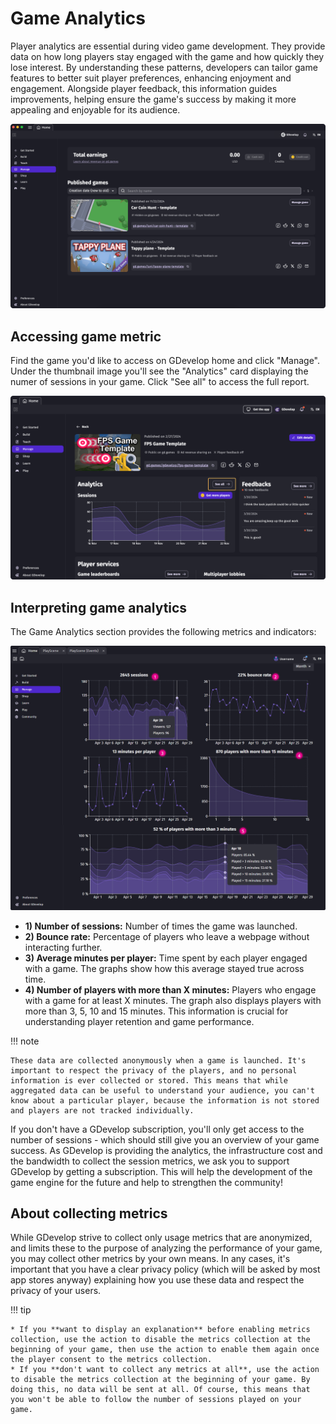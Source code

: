 # Game Analytics

Player analytics are essential during video game development. They provide data on how long players stay engaged with the game and how quickly they lose interest. By understanding these patterns, developers can tailor game features to better suit player preferences, enhancing enjoyment and engagement. Alongside player feedback, this information guides improvements, helping ensure the game's success by making it more appealing and enjoyable for its audience.

![Manage-Games-Dashoard](Manage-Games-Dashboard.png)

## Accessing game metric

Find the game you'd like to access on GDevelop home and click "Manage". Under the thumbnail image you'll see the "Analytics" card displaying the numer of sessions in your game. Click "See all" to access the full report.

![Game-Dashboard](Game-Dashboard.png)

## Interpreting game analytics

The Game Analytics section provides the following metrics and indicators:

![Game-Analytics](Game-Analytics.png)

* **1) Number of sessions:** Number of times the game was launched.
* **2) Bounce rate:** Percentage of players who leave a webpage without interacting further.
* **3) Average minutes per player:** Time spent by each player engaged with a game. The graphs show how this average stayed true across time.
* **4) Number of players with more than X minutes:** Players who engage with a game for at least X minutes. The graph also displays players with more than 3, 5, 10 and 15 minutes.
 This information is crucial for understanding player retention and game performance.


!!! note

    These data are collected anonymously when a game is launched. It's important to respect the privacy of the players, and no personal information is ever collected or stored. This means that while aggregated data can be useful to understand your audience, you can't know about a particular player, because the information is not stored and players are not tracked individually.

If you don't have a GDevelop subscription, you'll only get access to the number of sessions - which should still give you an overview of your game success.
As GDevelop is providing the analytics, the infrastructure cost and the bandwidth to collect the session metrics, we ask you to support GDevelop by getting a subscription.
This will help the development of the game engine for the future and help to strengthen the community!

## About collecting metrics

While GDevelop strive to collect only usage metrics that are anonymized, and limits these to the purpose of analyzing the performance of your game, you may collect other metrics by your own means. In any cases, it's important that you have a clear privacy policy (which will be asked by most app stores anyway) explaining how you use these data and respect the privacy of your users.

!!! tip

    * If you **want to display an explanation** before enabling metrics collection, use the action to disable the metrics collection at the beginning of your game, then use the action to enable them again once the player consent to the metrics collection.
    * If you **don't want to collect any metrics at all**, use the action to disable the metrics collection at the beginning of your game. By doing this, no data will be sent at all. Of course, this means that you won't be able to follow the number of sessions played on your game.
